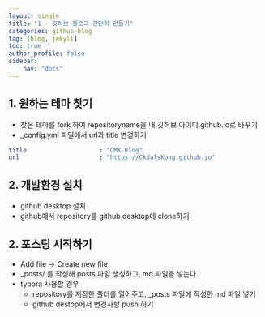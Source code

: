 ```yaml
---
layout: single
title: "1 - 깃허브 블로그 간단히 만들기"
categories: github-blog
tag: [blog, jekyll]
toc: true
author_profile: false
sidebar:
    nav: "docs"
---
```


## 1. 원하는 테마 찾기

- 찾은 테마를 fork 하여 repositoryname을 내 깃허브 아이디.github.io로 바꾸기
- _config.yml 파일에서 url과 title 변경하기

```yaml
title                    : "CMK Blog"
url                      : "https://CkdalsKong.github.io"
```



## 2. 개발환경 설치

- github desktop 설치
- github에서 repository를 github desktop에 clone하기



## 2. 포스팅 시작하기

- Add file -> Create new file
- _posts/ 를 작성해 posts 파일 생성하고, md 파일을 넣는다.
- typora 사용할 경우 
  - repository를 저장한 폴더를 열어주고, _posts 파일에 작성한 md 파일 넣기
  - github destop에서 변경사항 push 하기

